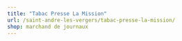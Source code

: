 ```yaml
---
title: "Tabac Presse La Mission"
url: /saint-andre-les-vergers/tabac-presse-la-mission/
shop: marchand de journaux
---
```

